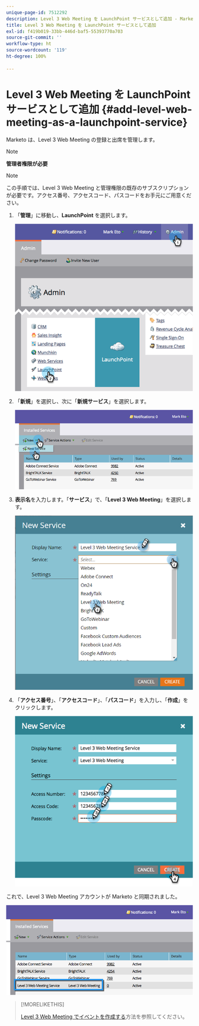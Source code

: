 ```yaml
---
unique-page-id: 7512292
description: Level 3 Web Meeting を LaunchPoint サービスとして追加 - Marketo ドキュメント - 製品ドキュメント
title: Level 3 Web Meeting を LaunchPoint サービスとして追加
exl-id: f419b019-33bb-446d-baf5-55393770a703
source-git-commit: ''
workflow-type: ht
source-wordcount: '119'
ht-degree: 100%

---
```


# Level 3 Web Meeting を LaunchPoint サービスとして追加 {#add-level-web-meeting-as-a-launchpoint-service}

Marketo は、Level 3 Web Meeting の登録と出席を管理します。

>[!NOTE]
>
>**管理者権限が必要**

>[!NOTE]
>
>この手順では、Level 3 Web Meeting と管理権限の既存のサブスクリプションが必要です。アクセス番号、アクセスコード、パスコードをお手元にご用意ください。

1. 「**管理**」に移動し、**LaunchPoint** を選択します。

   ![](assets/image2015-4-23-10-3a5-3a12.png)

1. 「**新規**」を選択し、次に「**新規サービス**」を選択します。

   ![](assets/level-3-web-meeting-new-service.png)

1. **表示名**&#x200B;を入力します。「**サービス**」で、「**Level 3 Web Meeting**」を選択します。

   ![](assets/new-service-level-3.png)

1. 「**アクセス番号**」、「**アクセスコード**」、「**パスコード**」を入力し、「**作成**」をクリックします。

   ![](assets/image2015-4-23-10-3a10-3a26.png)

これで、Level 3 Web Meeting アカウントが Marketo と同期されました。

![](assets/level-3-web-meeting.png)

>[!MORELIKETHIS]
>
>[Level 3 Web Meeting でイベントを作成する](/help/marketo/product-docs/demand-generation/events/create-an-event/create-an-event-with-level-3-web-meeting.md)方法を参照してください。
